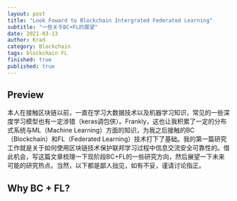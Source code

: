 ```yaml
---
layout: post
title: "Look Foward to Blockchain Intergrated Federated Learning"
subtitle: "一些关于BC+FL的展望"
date: 2021-03-13
author: Krad
category: Blockchain
tags: blockchain FL
finished: true
published: true
---
```


## Preview

本人在接触区块链以前，一直在学习大数据技术以及机器学习知识，常见的一些深度学习模型也有一定涉猎（keras调包侠）。Frankly，这也让我积累了一定的分布式系统与ML（Machine Learning）方面的知识，为我之后接触的BC（Blockchain）和FL（Federated Learning）技术打下了基础。我的第一篇研究工作就是关于如何使用区块链技术保护联邦学习过程中信息交流安全可靠性的。借此机会，写这篇文章梳理一下现阶段BC+FL的一些研究方向，然后展望一下未来可能的研究热点。当然，以下都是鄙人拙见，如有不妥，谨请讨论指正。

## Why BC + FL?


